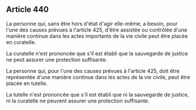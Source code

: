 Article 440
----
La personne qui, sans être hors d'état d'agir elle-même, a besoin, pour l'une
des causes prévues à l'article 425, d'être assistée ou contrôlée d'une manière
continue dans les actes importants de la vie civile peut être placée en
curatelle.

La curatelle n'est prononcée que s'il est établi que la sauvegarde de justice ne
peut assurer une protection suffisante.

La personne qui, pour l'une des causes prévues à l'article 425, doit être
représentée d'une manière continue dans les actes de la vie civile, peut être
placée en tutelle.

La tutelle n'est prononcée que s'il est établi que ni la sauvegarde de justice,
ni la curatelle ne peuvent assurer une protection suffisante.
